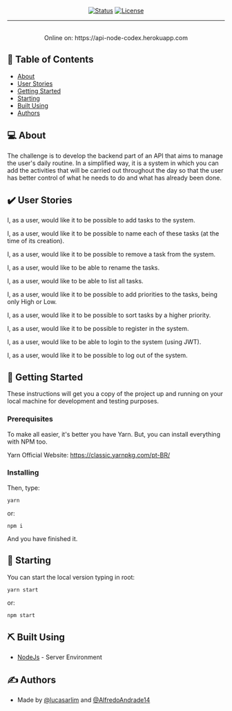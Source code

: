<div align="center">

[![Status](https://img.shields.io/badge/status-active-success.svg)]()
[![License](https://img.shields.io/badge/license-MIT-blue.svg)](/LICENSE)

</div>

---

<p align="center">
    <br> 
    Online on: https://api-node-codex.herokuapp.com
</p>

## 📝 Table of Contents

- [About](#about)
- [User Stories](#user_stories)
- [Getting Started](#getting_started)
- [Starting](#starting)
- [Built Using](#built_using)
- [Authors](#authors)

## 💻 About <a name = "about"></a>

The challenge is to develop the backend part of an API that aims to manage the user's daily routine. In a simplified way, it is a system in which you can add the activities that will be carried out throughout the day so that the user has better control of what he needs to do and what has already been done.

## ✔️ User Stories <a name = "user_stories"></a>

<p>I, as a user, would like it to be possible to add tasks to the system.</p>
<p>I, as a user, would like it to be possible to name each of these tasks (at the time of its creation).</p>
<p>I, as a user, would like it to be possible to remove a task from the system.</p>
<p>I, as a user, would like to be able to rename the tasks.</p>
<p>I, as a user, would like to be able to list all tasks.</p>
<p>I, as a user, would like it to be possible to add priorities to the tasks, being only High or Low.</p>
<p>I, as a user, would like it to be possible to sort tasks by a higher priority.</p>
<p>I, as a user, would like it to be possible to register in the system.</p>
<p>I, as a user, would like to be able to login to the system (using JWT).</p>
<p>I, as a user, would like it to be possible to log out of the system.</p>

## 🏁 Getting Started <a name = "getting_started"></a>

These instructions will get you a copy of the project up and running on your local machine for development and testing purposes.

### Prerequisites

To make all easier, it's better you have Yarn. But, you can install everything with NPM too.

Yarn Official Website:
https://classic.yarnpkg.com/pt-BR/

### Installing

Then, type:
```
yarn
```
or:
```
npm i
```
And you have finished it.

## 🚀 Starting <a name="starting"></a>

You can start the local version typing in root:
```
yarn start
```
or:
```
npm start
```

## ⛏️ Built Using <a name = "built_using"></a>

- [NodeJs](https://nodejs.org/en/) - Server Environment

## ✍️ Authors <a name = "authors"></a>

- Made by [@lucasarlim](https://github.com/lucasarlim) and [@AlfredoAndrade14](https://github.com/AlfredoAndrade14)
